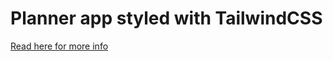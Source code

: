 # Planner app styled with TailwindCSS

[Read here for more info](https://github.com/pawelblaszczyk5/planner-tokenami)